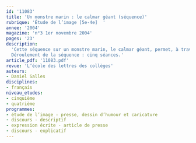 ```yaml
---
id: '11083'
title: 'Un monstre marin : le calmar géant (séquence)'
rubrique: 'Étude de l’image [5e-4e]  '
annee: '2004'
magazine: 'n°3 1er novembre 2004'
pages: '23'
description: 
  'Cette séquence sur un monstre marin, le calmar géant, permet, à travers des textes variés (romans, textes de vulgarisation scientifique, textes documentaires, articles de presse) et des dessins de presse d’aborder plusieurs objectifs avec les élèves : développer l’étude de la description, découvrir les formes du discours explicatif, comprendre que le déchiffrement des images présuppose des savoirs référentiels, observer le circuit de l’information, de la dépêche à l’article, écrire un article et, enfin, former l’esprit critique.
  Déroulement de la séquence : cinq séances.'
article_pdf: '11083.pdf'
revue: 'L’école des lettres des collèges'
auteurs:
- Daniel Salles
disciplines:
- français
niveau_etudes:
- cinquième
- quatrième
programmes:
- étude de l’image - presse, dessin d’humour et caricature
- discours - descriptif
- expression écrite - article de presse
- discours - explicatif
---
```

